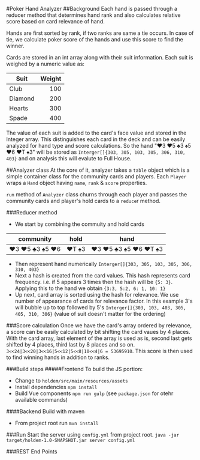 #Poker Hand Analyzer
##Background
Each hand is passed through a reducer method that determines hand rank and also calculates relative score based on card relevance of hand.

Hands are first sorted by rank, if two ranks are same a tie occurs.
In case of tie, we calculate poker score of the hands and use this
score to find the winner.

Cards are stored in an int array along with their suit information.
Each suit is weighed by a numeric value as:

| Suit              | Weight  |
| ---------------| ---------:|
| Club             | 100       |
| Diamond      | 200       |
| Hearts          | 300       |
| Spade          | 400       |

The value of each suit is added to the card's face value and stored in the Integer array. This distinguishes each card in the deck and can be easily analyzed for hand type and score calculations. So the hand "♥3 ♥5 ♣3 ♠5 ♥6 ♥T ♠3" will be stored as `Interger[]{303, 305, 103, 305, 306, 310, 403}` and on analysis this will evalute to Full House.

##Analyzer class
At the core of it, analyzer takes a `table` object which is a simple container class for the community cards and players. Each `Player` wraps a `Hand` object having `name`, `rank` & `score` properties.

`run` method of `Analyzer` class churns through each player and passes the community cards and player's hold cards to a `reduce`r method.

###Reducer method
- We start by combining the commuity and hold cards 

|community|hold|hand|
|---------|----|----|
|♥3 ♥5 ♣3 ♠5 ♥6|♥T ♠3|♥3 ♥5 ♣3 ♠5 ♥6 ♥T ♠3

- Then represent hand numerically `Interger[]{303, 305, 103, 305, 306, 310, 403}`
- Next a hash is created from the card values. This hash represents card frequency. i.e. if 5 appears 3 times then the hash will be `{5: 3}`. Applying this to the hand we obtain `{3:3, 5:2, 6: 1, 10: 1}`
- Up next, card array is sorted using the hash for relevance. We use number of appearance of cards for relevance factor. In this example 3's will bubble up to top followed by 5's `Interger[]{303, 103, 403, 305, 405, 310, 306}` (value of suit doesn't matter for the ordering)

###Score calculation
Once we have the card's array ordered by relevance, a score can be easily calculated by bit shifting the card vaues by 4 places. With the card array, last element of the array is used as is, second last gets shifted by 4 places, third last by 8 places and so on. `3<<24|3<<20|3<<16|5<<12|5<<8|10<<4|6 = 53695910`. This score is then used to find winning hands in addition to ranks.

###Build steps
#####Frontend
To build the JS portion:
- Change to `holdem/src/main/resources/assets`
- Install dependencies `npm install`
- Build Vue components `npm run gulp` (see `package.json` for otehr available commands)

####Backend
Build with maven
- From project root run `mvn install`

###Run
Start the server using `config.yml` from project root.
`java -jar target/holdem-1.0-SNAPSHOT.jar server config.yml`

###REST End Points

